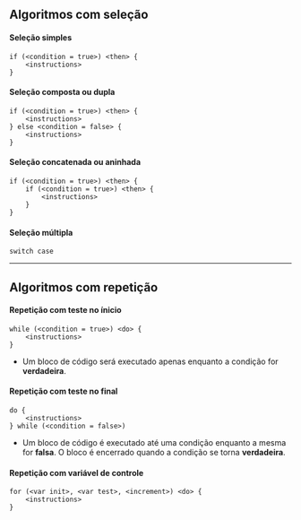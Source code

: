 ## Algoritmos com seleção

#### Seleção simples
~~~
if (<condition = true>) <then> {
    <instructions>
}
~~~

#### Seleção composta ou dupla
~~~
if (<condition = true>) <then> {
    <instructions>
} else <condition = false> {
    <instructions>
}
~~~

#### Seleção concatenada ou aninhada
~~~
if (<condition = true>) <then> {
    if (<condition = true>) <then> {
        <instructions>
    }
}
~~~

#### Seleção múltipla
`switch case`

---
## Algoritmos com repetição

#### Repetição com teste no ínicio
~~~
while (<condition = true>) <do> {
    <instructions>
}
~~~
- Um bloco de código será executado apenas enquanto a condição for **verdadeira**.

#### Repetição com teste no final
~~~
do {
    <instructions>
} while (<condition = false>)
~~~
- Um bloco de código é executado até uma condição enquanto a mesma for **falsa**. O bloco é encerrado quando a condição se torna **verdadeira**.

#### Repetição com variável de controle
~~~
for (<var init>, <var test>, <increment>) <do> {
    <instructions>
}
~~~